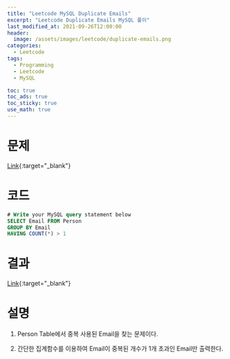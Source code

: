 ```yaml
---
title: "Leetcode MySQL Duplicate Emails"
excerpt: "Leetcode Duplicate Emails MySQL 풀이"
last_modified_at: 2021-09-26T12:00:00
header:
  image: /assets/images/leetcode/duplicate-emails.png
categories:
  - Leetcode
tags:
  - Programming
  - Leetcode
  - MySQL

toc: true
toc_ads: true
toc_sticky: true
use_math: true
---
```

# 문제
[Link](https://leetcode.com/problems/duplicate-emails/){:target="_blank"}

# 코드
```sql
# Write your MySQL query statement below
SELECT Email FROM Person
GROUP BY Email
HAVING COUNT(*) > 1
```

# 결과
[Link](https://leetcode.com/submissions/detail/561028785/){:target="_blank"}

# 설명
1. Person Table에서 중복 사용된 Email을 찾는 문제이다.

2. 간단한 집계함수를 이용하여 Email이 중복된 개수가 1개 초과인 Email만 출력한다.